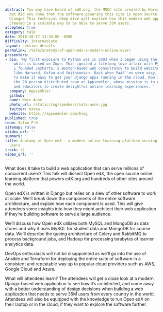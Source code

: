 ```yaml
---
abstract: You may have heard of edX.org, the MOOC site created by Harvard and MIT,
  but did you know that the software powering this site is open source and built using
  Django? This technical deep dive will explore how this modern web application was
  created in a scalable way to be able to serve 35M users.
accepted: true
category: talk
date: 2018-10-17 11:30:00 -0500
difficulty: Intermediate
layout: session-details
permalink: /talk/anatomy-of-open-edx-a-modern-online-over/
presenters:
- bio: 'My first exposure to Python was in 2003 when I began using the Plone CMS,
    which is based on Zope. This ignited a lifelong love affair with Python. In 2004,
    I founded Jazkarta, a Boston-based web consultancy to build websites for organizations
    like Harvard, Oxfam and Smithsonian. Back when PaaS''es were sexy, I founded DjangoZoom
    to make it easy to get your Django apps running in the cloud. Now I''m leading
    the 20 person distributed team at Appsembler, whose mission is to empower trainers
    and educators to create delightful online learning experiences. '
  company: Appsembler
  github: ''
  name: Nate Aune
  photo_url: /static/img/speakers/nate-aune.jpg
  twitter: natea
  website: https://appsembler.com/blog
published: true
room: Salon F-H
sitemap: false
slides_url: ''
summary: ''
title: Anatomy of Open edX - a modern online learning platform serving over 35 million
  users
track: t2
video_url: ''
---
```


What does it take to build a web application that can serve millions of concurrent users? This talk will dissect Open edX, the open source online learning platform that powers edX.org and hundreds of other sites around the world.

Open edX is written in Django but relies on a slew of other software to work at scale. We’ll break down the components of the entire software architecture, and explain how each component is used. This will give attendees some insights into how they might architect their web application if they’re building software to serve a large audience.

We’ll discuss how Open edX utilizes both MySQL and MongoDB as data stores and why it uses MySQL for student data and MongoDB for course data. We’ll describe the queing architecture of Celery and RabbitMQ to process background jobs, and Hadoop for processing terabytes of learner analytics data.

DevOps enthusiasts will not be disappointed as we’ll go into the use of Ansible and Terraform for deploying the entire suite of software in a consistent and repeatable way up to popular cloud providers such as AWS, Google Cloud and Azure.

What will attendees learn? The attendees will get a close look at a modern Django-based web application to see how it’s architected, and come away with a better understanding of design decisions when building a web application that needs to serve 35M users from every country in the world. Attendees will also be equipped with the knowledge to run Open edX on their laptop or in the cloud, if they want to explore the software further.